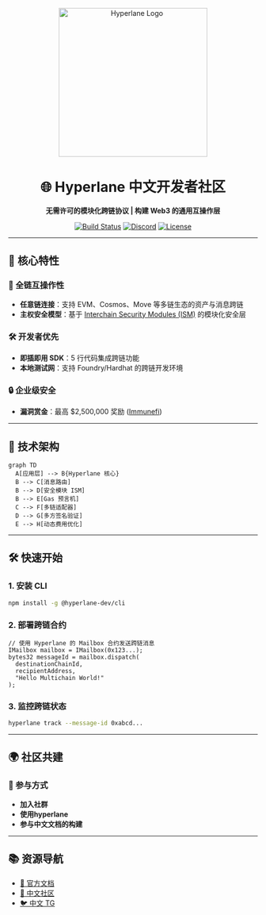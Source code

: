 <p align="center">
  <img src="https://hyperlane.xyz/hyperlane-logo.svg" width="300" alt="Hyperlane Logo">
</p>

<h1 align="center">🌐 Hyperlane 中文开发者社区</h1>

<p align="center">
  <strong>无需许可的模块化跨链协议 | 构建 Web3 的通用互操作层</strong>
</p>

<p align="center">
  <a href="https://github.com/HyperlaneDevCN/hyperlane-core/actions"><img src="https://img.shields.io/github/actions/workflow/status/HyperlaneDevCN/hyperlane-core/ci.yml" alt="Build Status"></a>
  <a href="https://discord.gg/hyperlane"><img src="https://img.shields.io/discord/987646125971718184?label=Discord" alt="Discord"></a>
  <a href="https://github.com/HyperlaneDevCN/hyperlane-core/blob/main/LICENSE"><img src="https://img.shields.io/badge/license-MIT-blue" alt="License"></a>
</p>

---

## 🚀 核心特性

### 🌈 全链互操作性
- **任意链连接**：支持 EVM、Cosmos、Move 等多链生态的资产与消息跨链
- **主权安全模型**：基于 [Interchain Security Modules (ISM)](https://docs.hyperlane.xyz/docs/sovereign-consensus/ism) 的模块化安全层

### 🛠️ 开发者优先
- **即插即用 SDK**：5 行代码集成跨链功能
- **本地测试网**：支持 Foundry/Hardhat 的跨链开发环境


### 🔒 企业级安全
- **漏洞赏金**：最高 $2,500,000 奖励 ([Immunefi](https://immunefi.com/bounty/hyperlane/))

---

## 🧩 技术架构

```mermaid
graph TD
  A[应用层] --> B{Hyperlane 核心}
  B --> C[消息路由]
  B --> D[安全模块 ISM]
  B --> E[Gas 预言机]
  C --> F[多链适配器]
  D --> G[多方签名验证]
  E --> H[动态费用优化]
```

---

## 🛠️ 快速开始

### 1. 安装 CLI
```bash
npm install -g @hyperlane-dev/cli
```

### 2. 部署跨链合约
```solidity
// 使用 Hyperlane 的 Mailbox 合约发送跨链消息
IMailbox mailbox = IMailbox(0x123...);
bytes32 messageId = mailbox.dispatch(
  destinationChainId,
  recipientAddress,
  "Hello Multichain World!"
);
```

### 3. 监控跨链状态
```bash
hyperlane track --message-id 0xabcd...
```

---

## 🌍 社区共建

### 👥 参与方式
- **加入社群**
- **使用hyperlane**
- **参与中文文档的构建**


---

## 📚 资源导航
- [📖 官方文档](https://docs.hyperlane.xyz/zh)
- [💬 中文社区](https://hyperlane.cc)
- [🐦 中文 TG](https://t.me/hyperlanecc)
```

